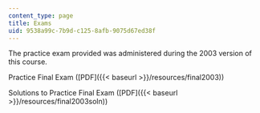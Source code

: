 ```yaml
---
content_type: page
title: Exams
uid: 9538a99c-7b9d-c125-8afb-9075d67ed38f
---
```


The practice exam provided was administered during the 2003 version of this course.

Practice Final Exam ([PDF]({{< baseurl >}}/resources/final2003))

Solutions to Practice Final Exam ([PDF]({{< baseurl >}}/resources/final2003soln))